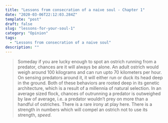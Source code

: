```yaml
---
title: "Lessons from consecration of a naive soul - Chapter 1"
date: "2020-03-06T22:12:03.284Z"
template: "post"
draft: false
slug: "lessons-for-your-soul-1"
category: "Opinion"
tags:
  - "Lessons from consecration of a naive soul"
description: ""
---
```


> Someday if you are lucky enough to spot an ostrich running from a predator, chances are it will always be alone. An adult ostrich would weigh around 100 kilograms and can run upto 70 kilometers per hour. On sensing  predators around it, it will either run or duck its head deep in the ground. Both of these behaviors are rooted deep in its genetic architecture, which is a result of a millennia of natural selection. In an average sized flock, chances of outrunning a predator is outweighed by law of average, i.e. a predator wouldn’t prey on more than a handful of ostriches. There is a rare irony at play here. There is a strength in numbers which will compel an ostrich not to use its strength, *speed*.
